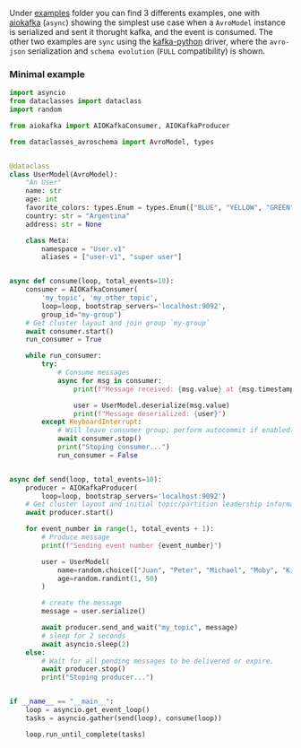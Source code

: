 Under [examples](https://github.com/marcosschroh/dataclasses-avroschema/tree/feat/return-instance-after-deserialization/examples) folder you can find 3 differents examples, one with [aiokafka](https://github.com/aio-libs/aiokafka) (`async`) showing the simplest use case when a `AvroModel` instance is serialized and sent it thorught kafka, and the event is consumed.
The other two examples are `sync` using the [kafka-python](https://github.com/dpkp/kafka-python) driver, where the `avro-json` serialization and `schema evolution` (`FULL` compatibility) is shown.

### Minimal example

```python
import asyncio
from dataclasses import dataclass
import random

from aiokafka import AIOKafkaConsumer, AIOKafkaProducer

from dataclasses_avroschema import AvroModel, types


@dataclass
class UserModel(AvroModel):
    "An User"
    name: str
    age: int
    favorite_colors: types.Enum = types.Enum(["BLUE", "YELLOW", "GREEN"], default="BLUE")
    country: str = "Argentina"
    address: str = None

    class Meta:
        namespace = "User.v1"
        aliases = ["user-v1", "super user"]


async def consume(loop, total_events=10):
    consumer = AIOKafkaConsumer(
        'my_topic', 'my_other_topic',
        loop=loop, bootstrap_servers='localhost:9092',
        group_id="my-group")
    # Get cluster layout and join group `my-group`
    await consumer.start()
    run_consumer = True

    while run_consumer:
        try:
            # Consume messages
            async for msg in consumer:
                print(f"Message received: {msg.value} at {msg.timestamp}")

                user = UserModel.deserialize(msg.value)
                print(f"Message deserialized: {user}")
        except KeyboardInterrupt:
            # Will leave consumer group; perform autocommit if enabled.
            await consumer.stop()
            print("Stoping consumer...")
            run_consumer = False


async def send(loop, total_events=10):
    producer = AIOKafkaProducer(
        loop=loop, bootstrap_servers='localhost:9092')
    # Get cluster layout and initial topic/partition leadership information
    await producer.start()

    for event_number in range(1, total_events + 1):
        # Produce message
        print(f"Sending event number {event_number}")

        user = UserModel(
            name=random.choice(["Juan", "Peter", "Michael", "Moby", "Kim",]),
            age=random.randint(1, 50)
        )

        # create the message
        message = user.serialize()

        await producer.send_and_wait("my_topic", message)
        # sleep for 2 seconds
        await asyncio.sleep(2)
    else:
        # Wait for all pending messages to be delivered or expire.
        await producer.stop()
        print("Stoping producer...")


if __name__ == "__main__":
    loop = asyncio.get_event_loop()
    tasks = asyncio.gather(send(loop), consume(loop))

    loop.run_until_complete(tasks)
```
